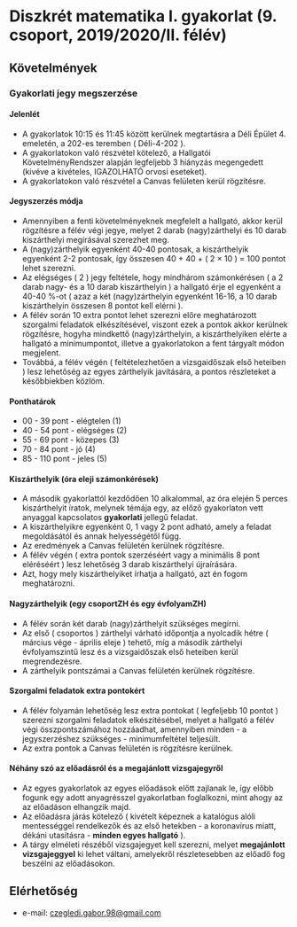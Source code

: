 # Diszkrét matematika I. gyakorlat (9. csoport, 2019/2020/II. félév)
## Követelmények

### Gyakorlati jegy megszerzése
#### Jelenlét
- A gyakorlatok 10:15 és 11:45 között kerülnek megtartásra a Déli Épület 4. emeletén, a 202-es teremben ( Déli-4-202 ).
- A gyakorlatokon való részvétel kötelező, a Hallgatói KövetelményRendszer alapján legfeljebb 3 hiányzás megengedett (kivéve a kivételes, IGAZOLHATÓ orvosi eseteket).
- A gyakorlatokon való részvétel a Canvas felületen kerül rögzítésre.
#### Jegyszerzés módja
- Amennyiben a fenti követelményeknek megfelelt a hallgató, akkor kerül rögzítésre a félév végi jegye, melyet 2 darab (nagy)zárthelyi és 10 darab kiszárthelyi megírásával szerezhet meg.
- A (nagy)zárthelyik egyenként 40-40 pontosak, a kiszárthelyik egyenként 2-2 pontosak, így összesen 40 + 40 + ( 2 × 10 ) = 100 pontot lehet szerezni.
- Az elégséges ( 2 ) jegy feltétele, hogy mindhárom számonkérésen ( a 2 darab nagy- és a 10 darab kiszárthelyin ) a hallgató érje el egyenként a 40-40 %-ot ( azaz a két (nagy)zárthelyin egyenként 16-16, a 10 darab kiszárthelyin összesen 8 pontot kell elérni ).
- A félév során 10 extra pontot lehet szerezni előre meghatározott szorgalmi feladatok elkészítésével, viszont ezek a pontok akkor kerülnek rögzítésre, hogyha mindkettő (nagy)zárthelyin, a kiszárthelyiken elérte a hallgató a minimumpontot, illetve a gyakorlatokon a fent tárgyalt módon megjelent.
- Továbbá, a félév végén ( feltételezhetően a vizsgaidőszak első heteiben ) lesz lehetőség az egyes zárthelyik javítására, a pontos részleteket a későbbiekben közlöm.
#### Ponthatárok
- 00 -  39 pont - elégtelen (1)
- 40 -  54 pont - elégséges (2)
- 55 -  69 pont - közepes   (3)
- 70 -  84 pont - jó        (4)
- 85 - 110 pont - jeles     (5)
#### Kiszárthelyik (óra eleji számonkérések)
- A második gyakorlattól kezdődően 10 alkalommal, az óra elején 5 perces kiszárthelyit íratok, melynek témája egy, az előző gyakorlaton vett anyaggal kapcsolatos **gyakorlati** jellegű feladat.
- A kiszárthelyikre egyenként 0, 1 vagy 2 pont adható, amely a feladat megoldásától és annak helyességétől függ.
- Az eredmények a Canvas felületén kerülnek rögzítésre.
- A félév végén ( extra pontok szerzéséért vagy a minimális 8 pont eléréséért ) lesz lehetőség 3 darab kiszárthelyi újraírására.
- Azt, hogy mely kiszárthelyiket írhatja a hallgató, azt én fogom meghatározni.
#### Nagyzárthelyik (egy csoportZH és egy évfolyamZH)
- A félév során két darab (nagy)zárthelyit szükséges megírni.
- Az első ( csoportos ) zárthelyi várható időpontja a nyolcadik hétre ( március vége - április eleje ) tehető, míg a második zárthelyi évfolyamszintű lesz és a vizsgaidőszak első heteiben kerül megrendezésre.
- A zárthelyik pontszámai a Canvas felületén kerülnek rögzítésre.
#### Szorgalmi feladatok extra pontokért
- A félév folyamán lehetőség lesz extra pontokat ( legfeljebb 10 pontot ) szerezni szorgalmi feladatok elkészítésébel, melyet a hallgató a félév végi összpontszámához hozzáadhat, amennyiben minden - a jegyszerzéshez szükséges - minimumfeltétel teljesült.
- Az extra pontok a Canvas felületén is rögzítésre kerülnek.
#### Néhány szó az előadásról és a megajánlott vizsgajegyről
- Az egyes gyakorlatok az egyes előadások előtt zajlanak le, így előbb fogunk egy adott anyagrésszel gyakorlatban foglalkozni, mint ahogy az az előadáson elhangzik majd.
- Az előadásra járás kötelező ( kivételt képeznek a katalógus alóli mentességgel rendelkezők és az első hetekben - a koronavírus miatt, dékáni utasításra - **minden egyes hallgató** ).
- A tárgy elméleti részéből vizsgajegyet kell szerezni, melyet **megajánlott vizsgajeggyel** ki lehet váltani, amelyekről részletesebben az előadő fog beszélni az előadásokon.
## Elérhetőség
- e-mail: czegledi.gabor.98@gmail.com
